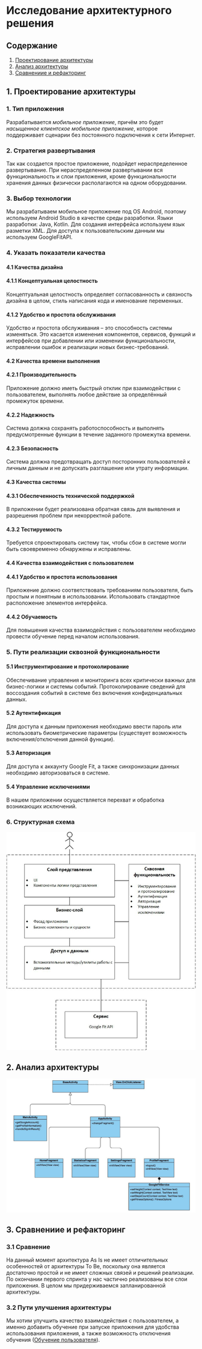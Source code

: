 # Исследование архитектурного решения
## Содержание
1. [Проектирование архитектуры](#design)
2. [Анализ архитектуры](#analysis)
3. [Сравнениие и рефакторинг](#conclusion)

## 1. <a name="design">Проектирование архитектуры</a>
### 1. Тип приложения
Разрабатывается <i>мобильное приложение</i>, причём это будет <i>насыщенное клиентское 
мобильное приложение</i>, которое поддерживает сценарии без постоянного подключения к сети Интернет.
### 2. Стратегия развертывания
Так как создается простое приложение, подойдет нераспределенное развертывание.
При нераспределенном развертывании вся функциональность и слои приложения, кроме 
функциональности хранения данных физически располагаются на одном оборудовании.
### 3. Выбор технологии
Мы разрабатываем мобильное приложение под OS Android, поэтому используем Android Studio в качестве среды разработки. Языки разработки: Java, Kotlin. Для создания интерфейса используем язык разметки XML. Для доступа к пользовательским данным мы используем GoogleFitAPI.
### 4. Указать показатели качества
#### 4.1 Качества дизайна  
#### 4.1.1 Концептуальная целостность  
Концептуальная целостность определяет согласованность и связность дизайна в целом, стиль написания кода и именование переменных.   
#### 4.1.2 Удобство и простота обслуживания  
Удобство и простота обслуживания – это способность системы изменяться. Это касается изменения компонентов, сервисов, функций и интерфейсов при добавлении или изменении функциональности, исправлении ошибок и реализации новых бизнес-требований.  
#### 4.2 Качества времени выполнения  
#### 4.2.1 Производительность  
Приложение должно иметь быстрый отклик при взаимодействии с пользователем, выполнять любое действие за определённый промежуток времени. 
#### 4.2.2 Надежность   
Система должна сохранять работоспособность и выполнять предусмотренные функции в течение заданного промежутка времени.  
#### 4.2.3 Безопасность   
Система должна предотвращать доступ посторонних пользователей к личным данным и не допускать разглашение или утрату информации.  
#### 4.3 Качества системы   
#### 4.3.1 Обеспеченность технической поддержкой   
В приложении будет реализована обратная связь для выявления и разрешения проблем при некорректной работе.  
#### 4.3.2 Тестируемость   
Требуется спроектировать систему так, чтобы сбои в системе могли быть своевременно обнаружены и исправлены.   
#### 4.4 Качества взаимодействия с пользователем   
#### 4.4.1 Удобство и простота использования   
Приложение должно соответствовать требованиям пользователя, быть простым и понятным в использовании. Использовать стандартное расположение элементов интерфейса.
#### 4.4.2 Обучаемость
Для повышения качества взаимодействия с пользователем необходимо провести обучение перед началом использования.
### 5. Пути реализации сквозной функциональности
#### 5.1 Инструментирование и протоколирование
Обеспечивание управления и мониторинга всех критически важных для бизнес-логики и системы событий. Протоколирование сведений для воссоздания событий в системе без включения конфиденциальных данных. 
#### 5.2 Аутентификация
Для доступа к данным приложения необходимо ввести пароль или использовать биометрические параметры (существует возможность включения/отключения данной функции).  
#### 5.3 Авторизация
Для доступа к аккаунту Google Fit, а также синхронизации данных необходимо авторизоваться в системе.
#### 5.4 Управление исключениями 
В нашем приложении осуществляется перехват и обработка возникающих исключений.  
### 6. Структурная схема  
![Структурная схема](https://raw.githubusercontent.com/anyatsal/MakaoFit/master/Architecture/To%20Be.jpg) 

## 2. <a name="analysis">Анализ архитектуры</a> 
![Диаграмма классов](https://raw.githubusercontent.com/anyatsal/MakaoFit/master/Architecture/Class%20Diagram.jpg) 
  
## 3. <a name="conclusion">Сравнениие и рефакторинг</a>

### 3.1 Сравнение 
 На данный момент архитектура As Is не имеет отличительных особенностей от архитектуры To Be, поскольку она является достаточно простой и не имеет сложных связей и решений реализации. По окончании первого спринта у нас частично реализованы все слои приложения. В целом мы придерживаемся запланированной архитектуры. 

### 3.2 Пути улучшения архитектуры
 Мы хотим улучшить качество взаимодействия с пользователем, а именно добавить обучение при запуске приложения для удобства использования приложения, а также возможность отключения обучения ([Обучение пользователя](https://trello.com/c/qdNAYriE/11-%D0%BE%D0%B1%D1%83%D1%87%D0%B5%D0%BD%D0%B8%D0%B5-%D0%BF%D0%BE%D0%BB%D1%8C%D0%B7%D0%BE%D0%B2%D0%B0%D1%82%D0%B5%D0%BB%D1%8F)). 
